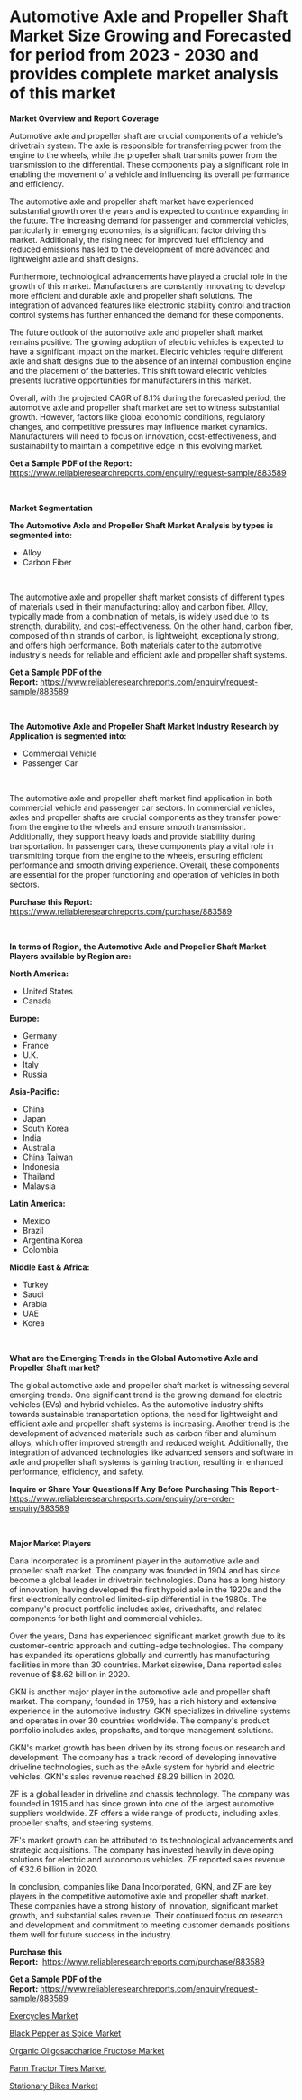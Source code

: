 <p><h1>Automotive Axle and Propeller Shaft Market Size Growing and Forecasted for period from 2023 - 2030 and provides complete market analysis of this market</h1></p><p><strong>Market Overview and Report Coverage</strong></p>
<p><p>Automotive axle and propeller shaft are crucial components of a vehicle's drivetrain system. The axle is responsible for transferring power from the engine to the wheels, while the propeller shaft transmits power from the transmission to the differential. These components play a significant role in enabling the movement of a vehicle and influencing its overall performance and efficiency.</p><p>The automotive axle and propeller shaft market have experienced substantial growth over the years and is expected to continue expanding in the future. The increasing demand for passenger and commercial vehicles, particularly in emerging economies, is a significant factor driving this market. Additionally, the rising need for improved fuel efficiency and reduced emissions has led to the development of more advanced and lightweight axle and shaft designs.</p><p>Furthermore, technological advancements have played a crucial role in the growth of this market. Manufacturers are constantly innovating to develop more efficient and durable axle and propeller shaft solutions. The integration of advanced features like electronic stability control and traction control systems has further enhanced the demand for these components.</p><p>The future outlook of the automotive axle and propeller shaft market remains positive. The growing adoption of electric vehicles is expected to have a significant impact on the market. Electric vehicles require different axle and shaft designs due to the absence of an internal combustion engine and the placement of the batteries. This shift toward electric vehicles presents lucrative opportunities for manufacturers in this market.</p><p>Overall, with the projected CAGR of 8.1% during the forecasted period, the automotive axle and propeller shaft market are set to witness substantial growth. However, factors like global economic conditions, regulatory changes, and competitive pressures may influence market dynamics. Manufacturers will need to focus on innovation, cost-effectiveness, and sustainability to maintain a competitive edge in this evolving market.</p></p>
<p><strong>Get a Sample PDF of the Report:</strong> <a href="https://www.reliableresearchreports.com/enquiry/request-sample/883589">https://www.reliableresearchreports.com/enquiry/request-sample/883589</a></p>
<p>&nbsp;</p>
<p><strong>Market Segmentation</strong></p>
<p><strong>The Automotive Axle and Propeller Shaft Market Analysis by types is segmented into:</strong></p>
<p><ul><li>Alloy</li><li>Carbon Fiber</li></ul></p>
<p>&nbsp;</p>
<p><p>The automotive axle and propeller shaft market consists of different types of materials used in their manufacturing: alloy and carbon fiber. Alloy, typically made from a combination of metals, is widely used due to its strength, durability, and cost-effectiveness. On the other hand, carbon fiber, composed of thin strands of carbon, is lightweight, exceptionally strong, and offers high performance. Both materials cater to the automotive industry's needs for reliable and efficient axle and propeller shaft systems.</p></p>
<p><strong>Get a Sample PDF of the Report:</strong>&nbsp;<a href="https://www.reliableresearchreports.com/enquiry/request-sample/883589">https://www.reliableresearchreports.com/enquiry/request-sample/883589</a></p>
<p>&nbsp;</p>
<p><strong>The Automotive Axle and Propeller Shaft Market Industry Research by Application is segmented into:</strong></p>
<p><ul><li>Commercial Vehicle</li><li>Passenger Car</li></ul></p>
<p>&nbsp;</p>
<p><p>The automotive axle and propeller shaft market find application in both commercial vehicle and passenger car sectors. In commercial vehicles, axles and propeller shafts are crucial components as they transfer power from the engine to the wheels and ensure smooth transmission. Additionally, they support heavy loads and provide stability during transportation. In passenger cars, these components play a vital role in transmitting torque from the engine to the wheels, ensuring efficient performance and smooth driving experience. Overall, these components are essential for the proper functioning and operation of vehicles in both sectors.</p></p>
<p><strong>Purchase this Report:</strong>&nbsp; <a href="https://www.reliableresearchreports.com/purchase/883589">https://www.reliableresearchreports.com/purchase/883589</a></p>
<p>&nbsp;</p>
<p><strong>In terms of Region, the Automotive Axle and Propeller Shaft Market Players available by Region are:</strong></p>
<p>
    <p> <strong> North America: </strong>
        <ul>
            <li>United States</li>
            <li>Canada</li>
        </ul>
        </p> 
    <p> <strong> Europe: </strong>
        <ul>
            <li>Germany</li>
            <li>France</li>
            <li>U.K.</li>
            <li>Italy</li>
            <li>Russia</li>
        </ul>
        </p> 
    <p> <strong> Asia-Pacific: </strong>
        <ul>
            <li>China</li>
            <li>Japan</li>
            <li>South Korea</li>
            <li>India</li>
            <li>Australia</li>
            <li>China Taiwan</li>
            <li>Indonesia</li>
            <li>Thailand</li>
            <li>Malaysia</li>
        </ul>
        </p> 
    <p> <strong> Latin America: </strong>
        <ul>
            <li>Mexico</li>
            <li>Brazil</li>
            <li>Argentina Korea</li>
            <li>Colombia</li>
        </ul>
        </p> 
    <p> <strong> Middle East & Africa: </strong>
        <ul>
            <li>Turkey</li>
            <li>Saudi</li>
            <li>Arabia</li>
            <li>UAE</li>
            <li>Korea</li>
        </ul>
    </p>
    </p>
<p>&nbsp;</p>
<p><strong>What are the Emerging Trends in the Global Automotive Axle and Propeller Shaft market?</strong></p>
<p><p>The global automotive axle and propeller shaft market is witnessing several emerging trends. One significant trend is the growing demand for electric vehicles (EVs) and hybrid vehicles. As the automotive industry shifts towards sustainable transportation options, the need for lightweight and efficient axle and propeller shaft systems is increasing. Another trend is the development of advanced materials such as carbon fiber and aluminum alloys, which offer improved strength and reduced weight. Additionally, the integration of advanced technologies like advanced sensors and software in axle and propeller shaft systems is gaining traction, resulting in enhanced performance, efficiency, and safety.</p></p>
<p><strong>Inquire or Share Your Questions If Any Before Purchasing This Report</strong>- <a href="https://www.reliableresearchreports.com/enquiry/pre-order-enquiry/883589">https://www.reliableresearchreports.com/enquiry/pre-order-enquiry/883589</a></p>
<p>&nbsp;</p>
<p><strong>Major Market Players</strong></p>
<p><p>Dana Incorporated is a prominent player in the automotive axle and propeller shaft market. The company was founded in 1904 and has since become a global leader in drivetrain technologies. Dana has a long history of innovation, having developed the first hypoid axle in the 1920s and the first electronically controlled limited-slip differential in the 1980s. The company's product portfolio includes axles, driveshafts, and related components for both light and commercial vehicles.</p><p>Over the years, Dana has experienced significant market growth due to its customer-centric approach and cutting-edge technologies. The company has expanded its operations globally and currently has manufacturing facilities in more than 30 countries. Market sizewise, Dana reported sales revenue of $8.62 billion in 2020.</p><p>GKN is another major player in the automotive axle and propeller shaft market. The company, founded in 1759, has a rich history and extensive experience in the automotive industry. GKN specializes in driveline systems and operates in over 30 countries worldwide. The company's product portfolio includes axles, propshafts, and torque management solutions.</p><p>GKN's market growth has been driven by its strong focus on research and development. The company has a track record of developing innovative driveline technologies, such as the eAxle system for hybrid and electric vehicles. GKN's sales revenue reached £8.29 billion in 2020.</p><p>ZF is a global leader in driveline and chassis technology. The company was founded in 1915 and has since grown into one of the largest automotive suppliers worldwide. ZF offers a wide range of products, including axles, propeller shafts, and steering systems.</p><p>ZF's market growth can be attributed to its technological advancements and strategic acquisitions. The company has invested heavily in developing solutions for electric and autonomous vehicles. ZF reported sales revenue of €32.6 billion in 2020.</p><p>In conclusion, companies like Dana Incorporated, GKN, and ZF are key players in the competitive automotive axle and propeller shaft market. These companies have a strong history of innovation, significant market growth, and substantial sales revenue. Their continued focus on research and development and commitment to meeting customer demands positions them well for future success in the industry.</p></p>
<p><strong>Purchase this Report:</strong>&nbsp;&nbsp;<a href="https://www.reliableresearchreports.com/purchase/883589">https://www.reliableresearchreports.com/purchase/883589</a></p>
<p></p>
<p><strong>Get a Sample PDF of the Report:</strong>&nbsp;<a href="https://www.reliableresearchreports.com/enquiry/request-sample/883589">https://www.reliableresearchreports.com/enquiry/request-sample/883589</a></p>
<p><p><a href="https://medium.com/@barttrantow2023/exercycles-market-trends-forecast-and-competitive-analysis-to-2030-9febf6885786">Exercycles Market</a></p><p><a href="https://www.linkedin.com/pulse/decoding-black-pepper-spice-market-deep-dive-latest-3bb6f/">Black Pepper as Spice Market</a></p><p><a href="https://www.linkedin.com/pulse/organic-oligosaccharide-fructose-market-research-report-0uekf/">Organic Oligosaccharide Fructose Market</a></p><p><a href="https://github.com/gshchiplitsov/Market-Research-Report-List-1/blob/main/farm-tractor-tires-market.md">Farm Tractor Tires Market</a></p><p><a href="https://medium.com/@reecebednar/stationary-bikes-market-trends-forecast-and-competitive-analysis-to-2030-3c2f6224248e">Stationary Bikes Market</a></p></p>